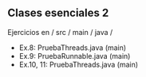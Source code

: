 Clases esenciales 2
-------------------

Ejercicios en  / src / main / java / 

- Ex.8: PruebaThreads.java (main)
- Ex.9: PruebaRunnable.java (main)
- Ex.10, 11: PruebaThreads.java (main)
